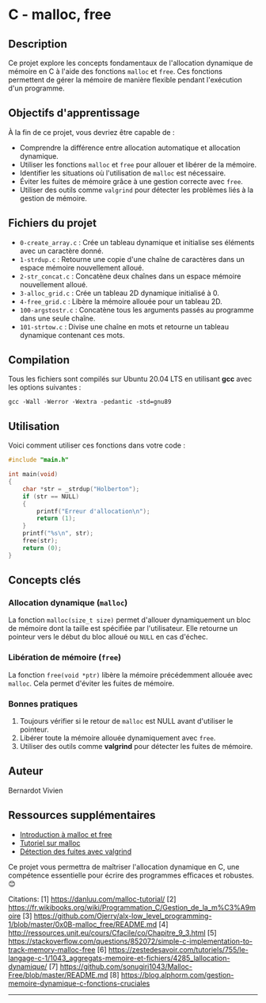 # C - malloc, free

## Description
Ce projet explore les concepts fondamentaux de l'allocation dynamique de mémoire en C à l'aide des fonctions `malloc` et `free`. Ces fonctions permettent de gérer la mémoire de manière flexible pendant l'exécution d'un programme.

## Objectifs d'apprentissage
À la fin de ce projet, vous devriez être capable de :
- Comprendre la différence entre allocation automatique et allocation dynamique.
- Utiliser les fonctions `malloc` et `free` pour allouer et libérer de la mémoire.
- Identifier les situations où l'utilisation de `malloc` est nécessaire.
- Éviter les fuites de mémoire grâce à une gestion correcte avec `free`.
- Utiliser des outils comme `valgrind` pour détecter les problèmes liés à la gestion de mémoire.

## Fichiers du projet
- `0-create_array.c` : Crée un tableau dynamique et initialise ses éléments avec un caractère donné.
- `1-strdup.c` : Retourne une copie d'une chaîne de caractères dans un espace mémoire nouvellement alloué.
- `2-str_concat.c` : Concatène deux chaînes dans un espace mémoire nouvellement alloué.
- `3-alloc_grid.c` : Crée un tableau 2D dynamique initialisé à 0.
- `4-free_grid.c` : Libère la mémoire allouée pour un tableau 2D.
- `100-argstostr.c` : Concatène tous les arguments passés au programme dans une seule chaîne.
- `101-strtow.c` : Divise une chaîne en mots et retourne un tableau dynamique contenant ces mots.

## Compilation
Tous les fichiers sont compilés sur Ubuntu 20.04 LTS en utilisant **gcc** avec les options suivantes :
```
gcc -Wall -Werror -Wextra -pedantic -std=gnu89
```

## Utilisation
Voici comment utiliser ces fonctions dans votre code :

```c
#include "main.h"

int main(void)
{
    char *str = _strdup("Holberton");
    if (str == NULL)
    {
        printf("Erreur d'allocation\n");
        return (1);
    }
    printf("%s\n", str);
    free(str);
    return (0);
}
```

## Concepts clés
### Allocation dynamique (`malloc`)
La fonction `malloc(size_t size)` permet d'allouer dynamiquement un bloc de mémoire dont la taille est spécifiée par l'utilisateur. Elle retourne un pointeur vers le début du bloc alloué ou `NULL` en cas d'échec.

### Libération de mémoire (`free`)
La fonction `free(void *ptr)` libère la mémoire précédemment allouée avec `malloc`. Cela permet d'éviter les fuites de mémoire.

### Bonnes pratiques
1. Toujours vérifier si le retour de `malloc` est NULL avant d'utiliser le pointeur.
2. Libérer toute la mémoire allouée dynamiquement avec `free`.
3. Utiliser des outils comme **valgrind** pour détecter les fuites de mémoire.

## Auteur
Bernardot Vivien

## Ressources supplémentaires
- [Introduction à malloc et free](https://fr.wikibooks.org/wiki/Programmation_C/Gestion_de_la_m%C3%A9moire)
- [Tutoriel sur malloc](https://danluu.com/malloc-tutorial/)
- [Détection des fuites avec valgrind](https://valgrind.org/docs/manual/mc-manual.html)

Ce projet vous permettra de maîtriser l'allocation dynamique en C, une compétence essentielle pour écrire des programmes efficaces et robustes. 😊

Citations:
[1] https://danluu.com/malloc-tutorial/
[2] https://fr.wikibooks.org/wiki/Programmation_C/Gestion_de_la_m%C3%A9moire
[3] https://github.com/Ojerry/alx-low_level_programming-1/blob/master/0x0B-malloc_free/README.md
[4] http://ressources.unit.eu/cours/Cfacile/co/Chapitre_9_3.html
[5] https://stackoverflow.com/questions/852072/simple-c-implementation-to-track-memory-malloc-free
[6] https://zestedesavoir.com/tutoriels/755/le-langage-c-1/1043_aggregats-memoire-et-fichiers/4285_lallocation-dynamique/
[7] https://github.com/sonugiri1043/Malloc-Free/blob/master/README.md
[8] https://blog.alphorm.com/gestion-memoire-dynamique-c-fonctions-cruciales

---